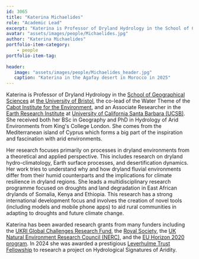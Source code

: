 ```yaml
---
id: 3065
title: "Katerina Michaelides"
role: "Academic Lead"
excerpt: "Katerina is Professor of Dryland Hydrology in the School of Geographical Sciences at the University of Bristol, co-lead of the Water Theme of the Cabot Institute for the Environment, and an Associate Researcher in the Earth Research Institute at the University of California Santa Barbara (UCSB)."
avatar: "assets/images/people/Michaelides.jpg"
author: "Katerina Michaelides"
portfolio-item-category:
    - people
portfolio-item-tag:
    
header:
   image: "assets/images/people/Michaelides_header.jpg"
   caption: "Katerina in the Agafay desert in Morocco in 2025"
---
```


Katerina is Professor of Dryland Hydrology in the [School of Geographical Sciences](https://www.bristol.ac.uk/geography/) at [the University of Bristol](https://www.bristol.ac.uk), the co-lead of the Water Theme of the [Cabot Institute for the Environment](http://www.bristol.ac.uk/cabot/what-we-do/water/), and an Associate Researcher in the [Earth Research Institute](https://www.eri.ucsb.edu/) at [University of California Santa Barbara (UCSB)](https://www.ucsb.edu/). She received both her BSc in Geography and PhD in Hydrology of Arid Environments from King's College London. She comes from the Mediterranean island of Cyprus which forms a big part of the inspiration and fascination with arid environments.

Her research focuses primarily on processes in dryland environments from a theoretical and applied perspective. This includes research on dryland hydro-climatology, Earth surface processes, and desertification dynamics. Her work tries to understand why and how dryland fluvial environments differ from their humid counterparts and the implications for climate resilience in dryland regions. She leads a multidisciplinary research programme focused on droughts and land degradation in East African drylands of Somalia, Kenya and Ethiopia. This research has a strong international development focus and involves the creation of novel tools (including models and mobile phone apps) to aid rural communities in adapting to droughts and future climate change. 

Katerina has been awarded research grants from many funders including the [UKRI Global Challenges Research Fund](https://www.ukri.org/research/global-challenges-research-fund/), the [Royal Society](https://royalsociety.org/), the [UK Natural Environment Research Council (NERC)](https://nerc.ukri.org/), and the [EU Horizon 2020 program](https://ec.europa.eu/programmes/horizon2020/en). In 2024 she was awarded a prestigious [Leverhulme Trust Fellowship](https://www.leverhulme.ac.uk/research-fellowships/hydrological-signatures-aridity) to research a project on Hydrological Signatures of Aridity.  
